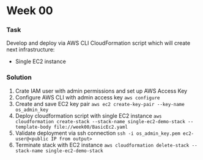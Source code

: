 # Week 00
### Task
Develop and deploy via AWS CLI CloudFormation script which will create next infrastructure:
- Single EC2 instance
### Solution
1. Crate IAM user with admin permissions and set up AWS Access Key
2. Configure AWS CLI with admin access key `aws configure`
3. Create and save EC2 key pair `aws ec2 create-key-pair --key-name os_admin_key`
4. Deploy cloudformation script with single EC2 instance `aws cloudformation create-stack --stack-name single-ec2-demo-stack --template-body file://week00/BasicEc2.yaml`
5. Validate deployment via ssh connection `ssh -i os_admin_key.pem ec2-user@<public IP from output>`
6. Terminate stack with EC2 instance `aws cloudformation delete-stack --stack-name single-ec2-demo-stack`

